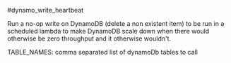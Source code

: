 #dynamo_write_heartbeat

Run a no-op write on DynamoDB (delete a non existent item) to be run in a scheduled lambda to make DynamoDB scale down when there would otherwise be zero throughput and it otherwise wouldn't.

TABLE_NAMES: comma separated list of dynamoDb tables to call
